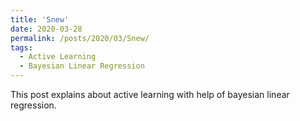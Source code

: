 ```yaml
---
title: 'Snew'
date: 2020-03-28
permalink: /posts/2020/03/Snew/
tags:
  - Active Learning
  - Bayesian Linear Regression
---
```


This post explains about active learning with help of bayesian linear regression.
